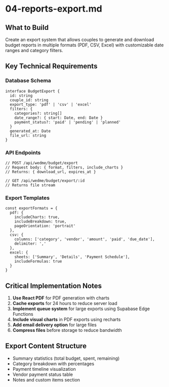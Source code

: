 # 04-reports-export.md

## What to Build

Create an export system that allows couples to generate and download budget reports in multiple formats (PDF, CSV, Excel) with customizable date ranges and category filters.

## Key Technical Requirements

### Database Schema

```
interface BudgetExport {
  id: string
  couple_id: string
  export_type: 'pdf' | 'csv' | 'excel'
  filters: {
    categories?: string[]
    date_range?: { start: Date, end: Date }
    payment_status?: 'paid' | 'pending' | 'planned'
  }
  generated_at: Date
  file_url: string
}
```

### API Endpoints

```
// POST /api/wedme/budget/export
// Request body: { format, filters, include_charts }
// Returns: { download_url, expires_at }

// GET /api/wedme/budget/export/:id
// Returns file stream
```

### Export Templates

```
const exportFormats = {
  pdf: {
    includeCharts: true,
    includeBreakdown: true,
    pageOrientation: 'portrait'
  },
  csv: {
    columns: ['category', 'vendor', 'amount', 'paid', 'due_date'],
    delimiter: ','
  },
  excel: {
    sheets: ['Summary', 'Details', 'Payment Schedule'],
    includeFormulas: true
  }
}
```

## Critical Implementation Notes

1. **Use React PDF** for PDF generation with charts
2. **Cache exports** for 24 hours to reduce server load
3. **Implement queue system** for large exports using Supabase Edge Functions
4. **Include visual charts** in PDF exports using recharts
5. **Add email delivery option** for large files
6. **Compress files** before storage to reduce bandwidth

## Export Content Structure

- Summary statistics (total budget, spent, remaining)
- Category breakdown with percentages
- Payment timeline visualization
- Vendor payment status table
- Notes and custom items section